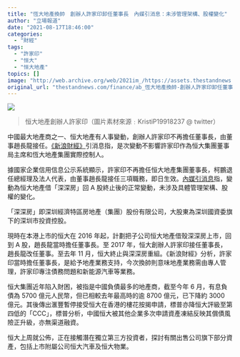 ```yaml
---
title: "恆大地產換帥　創辦人許家印卸任董事長　內媒引消息：未涉管理架構、股權變化"
author: "立場報道"
date: "2021-08-17T18:46:00"
categories:
  - "財經"
tags:
  - "許家印"
  - "恒大"
  - "恒大地產"
topics: []
image: "http://web.archive.org/web/2021im_/https://assets.thestandnews.com/media/photos/22-21_copy_EazxRhL.png"
original_url: "thestandnews.com/finance/ab_恆大地產換帥-創辦人許家印卸任董事長-內媒引消息未涉管理架構股權變化"
---
```

![](http://web.archive.org/web/2021im_/https://assets.thestandnews.com/media/photos/22-21_copy_EazxRhL.png)
> 恒大地產創辦人許家印（圖片素材來源﹕KristiP19918237 @ twitter）

中國最大地產商之一、恒大地產有人事變動，創辦人許家印不再擔任董事長，由董事趙長龍接任。[《新浪財經》](http://web.archive.org/web/20211229132954/https://finance.sina.com.cn/stock/hkstock/ggscyd/2021-08-17/doc-ikqcfncc3392427.shtml?fbclid=IwAR2Z_mmcwmTnHSxAJJ4YfVqRtxMPHOkfSTr91UKM5Z8yu9A0ps9jrdFpR4w)引消息指，是次變動不影響許家印作為恒大集團董事局主席和恆大地產集團實際控制人。

據國家企業信用信息公示系統顯示，許家印不再擔任恒大地產集團董事長，柯鵬退任總經理及法人代表，由董事趙長龍接任三項職務，即日生效。[內媒引消息](http://web.archive.org/web/20211229132954/http://finance.eastmoney.com/a/202108172049694441.html?fbclid=IwAR20pVobAhzsZtafgP21dpV98nTnqLgsUr0vERtkuiX-QQR6YLnhFB7RQTs)指，變動為恒大地產借「深深房」回 A 股終止後的正常變動，未涉及具體管理架構、股權的變化。

「深深房」即深圳經濟特區房地產（集團）股份有限公司，大股東為深圳國資委旗下的深圳市投資控股。

現時在本港上市的恒大在 2016 年起，計劃把子公司恒大地產借殼深深房上市，回到 A 股，趙長龍當時擔任董事長。至 2017 年，恒大創辦人許家印接任董事長，趙長龍改任董事。至去年 11 月，恒大終止與深深房重組。《新浪財經》分析，許家印當時擔任董事長，是給予地產業務支持，今次換帥則意味地產業務需由專人管理，許家印專注債務問題和新能源汽車等業務。

恒大集團近年陷入財困，被指是中國負債最多的地產商，截至今年 6 月，有息負債為 5700 億元人民幣，但已相較去年最高時的逾 8700 億元，已下降約 3000 億元。其後傳出滙豐暫停接受恒大在香港的樓花按揭申請，標普亦降恒大評級至第四低的「CCC」，標普分析，中國恒大被其他企業多次申請資產凍結反映其償債風險正升級，亦無渠道融資。

恒大上周就公佈，正在接觸潛在獨立第三方投資者，探討有關出售公司旗下部分資產，包括上市附屬公司恒大汽車及恒大物業。